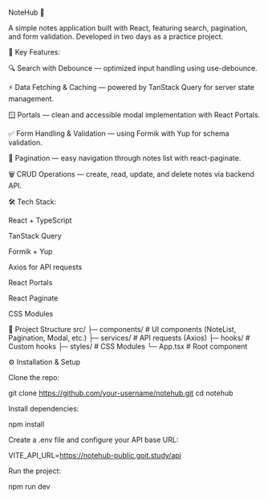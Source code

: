 NoteHub 📝

A simple notes application built with React, featuring search, pagination, and form validation.
Developed in two days as a practice project.

🚀 Key Features:

🔍 Search with Debounce — optimized input handling using use-debounce.

⚡ Data Fetching & Caching — powered by TanStack Query for server state management.

🪟 Portals — clean and accessible modal implementation with React Portals.

✅ Form Handling & Validation — using Formik with Yup for schema validation.

📄 Pagination — easy navigation through notes list with react-paginate.

🗑️ CRUD Operations — create, read, update, and delete notes via backend API.

🛠️ Tech Stack:

React + TypeScript

TanStack Query

Formik + Yup

Axios for API requests

React Portals

React Paginate

CSS Modules

📂 Project Structure
src/
 ├─ components/    # UI components (NoteList, Pagination, Modal, etc.)
 ├─ services/      # API requests (Axios)
 ├─ hooks/         # Custom hooks
 ├─ styles/        # CSS Modules
 └─ App.tsx        # Root component

⚙️ Installation & Setup

Clone the repo:

git clone https://github.com/your-username/notehub.git
cd notehub


Install dependencies:

npm install


Create a .env file and configure your API base URL:

VITE_API_URL=https://notehub-public.goit.study/api


Run the project:

npm run dev
